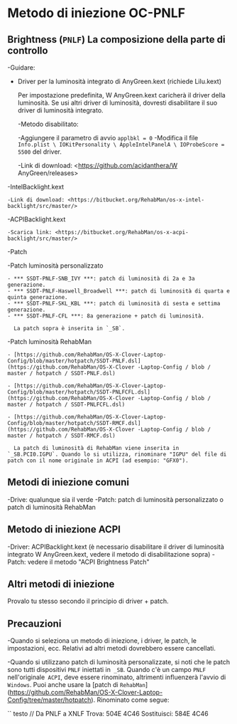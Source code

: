 # Metodo di iniezione OC-PNLF

## Brightness (`PNLF`) La composizione della parte di controllo

-Guidare:

  - Driver per la luminosità integrato di AnyGreen.kext (richiede Lilu.kext)

    Per impostazione predefinita, W AnyGreen.kext caricherà il driver della luminosità. Se usi altri driver di luminosità, dovresti disabilitare il suo driver di luminosità integrato.

    -Metodo disabilitato:

      -Aggiungere il parametro di avvio `applbkl = 0`
      -Modifica il file `Info.plist \ IOKitPersonality \ AppleIntelPanelA \ IOProbeScore = 5500` del driver.

    -Link di download: <https://github.com/acidanthera/W AnyGreen/releases>

  -IntelBacklight.kext
  
    -Link di download: <https://bitbucket.org/RehabMan/os-x-intel-backlight/src/master/>
  
  -ACPIBacklight.kext
  
    -Scarica link: <https://bitbucket.org/RehabMan/os-x-acpi-backlight/src/master/>
  
-Patch

  -Patch luminosità personalizzato

    - *** SSDT-PNLF-SNB_IVY ***: patch di luminosità di 2a e 3a generazione.
    - *** SSDT-PNLF-Haswell_Broadwell ***: patch di luminosità di quarta e quinta generazione.
    - *** SSDT-PNLF-SKL_KBL ***: patch di luminosità di sesta e settima generazione.
    - *** SSDT-PNLF-CFL ***: 8a generazione + patch di luminosità.

      La patch sopra è inserita in `_SB`.

  -Patch luminosità RehabMan
  
    - [https://github.com/RehabMan/OS-X-Clover-Laptop-Config/blob/master/hotpatch/SSDT-PNLF.dsl] (https://github.com/RehabMan/OS-X-Clover -Laptop-Config / blob / master / hotpatch / SSDT-PNLF.dsl)
  
    - [https://github.com/RehabMan/OS-X-Clover-Laptop-Config/blob/master/hotpatch/SSDT-PNLFCFL.dsl] (https://github.com/RehabMan/OS-X-Clover -Laptop-Config / blob / master / hotpatch / SSDT-PNLFCFL.dsl)
  
    - [https://github.com/RehabMan/OS-X-Clover-Laptop-Config/blob/master/hotpatch/SSDT-RMCF.dsl] (https://github.com/RehabMan/OS-X-Clover -Laptop-Config / blob / master / hotpatch / SSDT-RMCF.dsl)
  
      La patch di luminosità di RehabMan viene inserita in `_SB.PCI0.IGPU`. Quando lo si utilizza, rinominare "IGPU" del file di patch con il nome originale in ACPI (ad esempio: "GFX0").

## Metodi di iniezione comuni

-Drive: qualunque sia il verde
-Patch: patch di luminosità personalizzato o patch di luminosità RehabMan

## Metodo di iniezione ACPI

-Driver: ACPIBacklight.kext (è necessario disabilitare il driver di luminosità integrato W AnyGreen.kext, vedere il metodo di disabilitazione sopra)
-Patch: vedere il metodo "ACPI Brightness Patch"

## Altri metodi di iniezione

Provalo tu stesso secondo il principio di driver + patch.

## Precauzioni

-Quando si seleziona un metodo di iniezione, i driver, le patch, le impostazioni, ecc. Relativi ad altri metodi dovrebbero essere cancellati.

-Quando si utilizzano patch di luminosità personalizzate, si noti che le patch sono tutti dispositivi `PNLF` iniettati in` _SB`. Quando c'è un campo `PNLF` nell'originale` ACPI`, deve essere rinominato, altrimenti influenzerà l'avvio di `Windows`. Puoi anche usare la [patch di `RehabMan`] (https://github.com/RehabMan/OS-X-Clover-Laptop-Config/tree/master/hotpatch). Rinominato come segue:

  `` testo
  // Da PNLF a XNLF
  Trova: 504E 4C46
  Sostituisci: 584E 4C46
